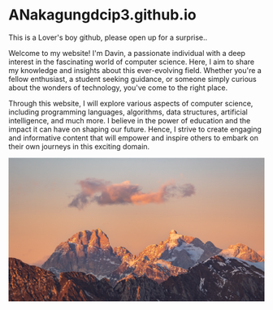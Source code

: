 # ANakagungdcip3.github.io
This is a Lover's boy github, please open up for a surprise.. 

Welcome to my website! I'm Davin, a passionate individual with a deep interest in the fascinating world of computer science. Here, I aim to share my knowledge and insights about this ever-evolving field. Whether you're a fellow enthusiast, a student seeking guidance, or someone simply curious about the wonders of technology, you've come to the right place.

Through this website, I will explore various aspects of computer science, including programming languages, algorithms, data structures, artificial intelligence, and much more. I believe in the power of education and the impact it can have on shaping our future. Hence, I strive to create engaging and informative content that will empower and inspire others to embark on their own journeys in this exciting domain.

![theImages](IMG_0509.jpeg)
